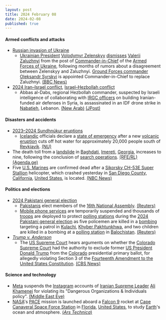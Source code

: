 ```yaml
---
layout: post
title: 2024 February 08
date: 2024-02-08
published: true
---
```



#### Armed conflicts and attacks

* [Russian invasion of Ukraine](https://en.wikipedia.org/wiki/Russian_invasion_of_Ukraine "Russian invasion of Ukraine")
  * [Ukrainian President](https://en.wikipedia.org/wiki/President_of_Ukraine "President of Ukraine") [Volodymyr Zelenskyy](https://en.wikipedia.org/wiki/Volodymyr_Zelenskyy "Volodymyr Zelenskyy") [dismisses](https://en.wikipedia.org/wiki/Dismissal_%28employment%29 "Dismissal (employment)") [Valerii Zaluzhnyi](https://en.wikipedia.org/wiki/Valerii_Zaluzhnyi "Valerii Zaluzhnyi") from the post of [Commander-in-Chief](https://en.wikipedia.org/wiki/Commander-in-Chief_of_the_Armed_Forces_of_Ukraine "Commander-in-Chief of the Armed Forces of Ukraine") of the [Armed Forces of Ukraine](https://en.wikipedia.org/wiki/Armed_Forces_of_Ukraine "Armed Forces of Ukraine"), following months of rumors about a disagreement between Zelenskyy and Zaluzhnyi. [Ground Forces commander](https://en.wikipedia.org/wiki/Commander_of_the_Ukrainian_Ground_Forces "Commander of the Ukrainian Ground Forces") [Oleksandr Syrskyi](https://en.wikipedia.org/wiki/Oleksandr_Syrskyi "Oleksandr Syrskyi") is appointed Commander-in-Chief to replace Zaluzhnyi. [(BBC News)](https://www.bbc.com/news/world-europe-68244813)
* [2024 Iran–Israel conflict](https://en.wikipedia.org/wiki/2024_Iran%E2%80%93Israel_conflict "2024 Iran–Israel conflict"), [Israel–Hezbollah conflict](https://en.wikipedia.org/wiki/Israel%E2%80%93Hezbollah_conflict_%282023%E2%80%93present%29 "Israel–Hezbollah conflict (2023–present)")
  * Abbas al-Dabs, regional Hezbollah commander, suspected by Israeli intelligence of collaborating with [IRGC officers](https://en.wikipedia.org/wiki/Islamic_Revolutionary_Guard_Corps "Islamic Revolutionary Guard Corps") on building Iranian-funded air defenses in Syria, is assassinated in an IDF drone strike in [Nabatieh](https://en.wikipedia.org/wiki/Nabatieh "Nabatieh"), Lebanon. [(New Arab)](https://www.newarab.com/news/israeli-drone-strikes-car-south-lebanons-nabatieh) [(JPost)](https://web.archive.org/web/20240208175602/https%3A//www.jpost.com//middle-east/article-716583)

#### Disasters and accidents

* [2023–2024 Sundhnúkur eruptions](https://en.wikipedia.org/wiki/2023%E2%80%932024_Sundhn%C3%BAkur_eruptions "2023–2024 Sundhnúkur eruptions")
  * [Icelandic](https://en.wikipedia.org/wiki/Iceland "Iceland") officials declare a [state of emergency](https://en.wikipedia.org/wiki/State_of_emergency "State of emergency") after a new [volcanic eruption](https://en.wikipedia.org/wiki/Volcanic_eruption "Volcanic eruption") cuts off hot water for approximately 20,000 people south of [Reykjavík](https://en.wikipedia.org/wiki/Reykjav%C3%ADk "Reykjavík"). [(NU)](https://www.nu.nl/buitenland/6300800/ijslandse-waterleiding-beschadigd-na-vulkaanuitbarsting.html)
* The death toll from a [landslide](https://en.wikipedia.org/wiki/Landslide "Landslide") in [Baghdati](https://en.wikipedia.org/wiki/Baghdati "Baghdati"), [Imereti](https://en.wikipedia.org/wiki/Imereti "Imereti"), [Georgia](https://en.wikipedia.org/wiki/Georgia_%28country%29 "Georgia (country)"), increases to nine, following the conclusion of [search operations](https://en.wikipedia.org/wiki/Search_and_rescue "Search and rescue"). [(RFE/RL)](https://www.rferl.org/a/georgia-landslide-death-toll-9-negreti/32810801.html) [(Agenda.ge)](https://agenda.ge/en/news/2024/424)
* Five [U.S. Marines](https://en.wikipedia.org/wiki/United_States_Marines_Corps "United States Marines Corps") are confirmed dead after a [Sikorsky CH-53E Super Stallion](https://en.wikipedia.org/wiki/Sikorsky_CH-53E_Super_Stallion "Sikorsky CH-53E Super Stallion") helicopter, which crashed yesterday in [San Diego County](https://en.wikipedia.org/wiki/San_Diego_County "San Diego County"), [California](https://en.wikipedia.org/wiki/California "California"), [United States](https://en.wikipedia.org/wiki/United_States "United States"), is located. [(NBC News)](https://www.nbcnews.com/news/us-news/5-marines-confirmed-dead-helicopter-goes-missing-rcna137874)

#### Politics and elections

* [2024 Pakistani general election](https://en.wikipedia.org/wiki/2024_Pakistani_general_election "2024 Pakistani general election")
  * [Pakistanis](https://en.wikipedia.org/wiki/Pakistanis "Pakistanis") elect members of the [16th National Assembly](https://en.wikipedia.org/wiki/National_Assembly_of_Pakistan "National Assembly of Pakistan"). [(Reuters)](https://www.reuters.com/world/asia-pacific/multiple-challenges-face-winner-pakistans-upcoming-general-election-2024-02-06/)
  * [Mobile phone services](https://en.wikipedia.org/wiki/Cellular_network "Cellular network") are temporarily suspended and thousands of [troops](https://en.wikipedia.org/wiki/Pakistan_Army "Pakistan Army") are deployed to protect [polling stations](https://en.wikipedia.org/wiki/Polling_station "Polling station") during the [2024 Pakistani general election](https://en.wikipedia.org/wiki/2024_Pakistani_general_election "2024 Pakistani general election") as five policemen are killed in a [bombing](https://en.wikipedia.org/wiki/Bomb "Bomb") targeting a patrol in [Kulachi](https://en.wikipedia.org/wiki/Kulachi "Kulachi"), [Khyber Pakhtunkhwa](https://en.wikipedia.org/wiki/Khyber_Pakhtunkhwa "Khyber Pakhtunkhwa"), and two children are killed in a bombing at a [polling station](https://en.wikipedia.org/wiki/Polling_station "Polling station") in [Balochistan](https://en.wikipedia.org/wiki/Balochistan%2C_Pakistan "Balochistan, Pakistan"). [(Reuters)](https://www.reuters.com/world/asia-pacific/pakistan-votes-amid-polarisation-militant-attacks-economic-crisis-2024-02-07/)
* *[Trump v. Anderson](https://en.wikipedia.org/wiki/Trump_v._Anderson "Trump v. Anderson")*
  * The [US Supreme Court](https://en.wikipedia.org/wiki/Supreme_Court_of_the_United_States "Supreme Court of the United States") hears arguments on whether the [Colorado Supreme Court](https://en.wikipedia.org/wiki/Colorado_Supreme_Court "Colorado Supreme Court") had the authority to exclude former [US President](https://en.wikipedia.org/wiki/President_of_the_United_States "President of the United States") [Donald Trump](https://en.wikipedia.org/wiki/Donald_Trump "Donald Trump") from the [Colorado](https://en.wikipedia.org/wiki/Colorado "Colorado") presidential primary ballot, for allegedly violating Section 3 of the [Fourteenth Amendment to the United States Constitution](https://en.wikipedia.org/wiki/Fourteenth_Amendment_to_the_United_States_Constitution "Fourteenth Amendment to the United States Constitution"). [(CBS News)](https://www.cbsnews.com/news/section-3-14th-amendment-us-constitution-trump-2024-ballot/)

#### Science and technology

* [Meta](https://en.wikipedia.org/wiki/Meta_Platforms "Meta Platforms") suspends the [Instagram](https://en.wikipedia.org/wiki/Instagram "Instagram") accounts of [Iranian Supreme Leader](https://en.wikipedia.org/wiki/Supreme_Leader_of_Iran "Supreme Leader of Iran") [Ali Khamenei](https://en.wikipedia.org/wiki/Ali_Khamenei "Ali Khamenei") for violating its "Dangerous Organizations & Individuals policy". [(Middle East Eye)](https://www.middleeasteye.net/news/meta-suspends-khameneis-instagram-accounts)
* [NASA](https://en.wikipedia.org/wiki/NASA "NASA")'s [PACE](https://en.wikipedia.org/wiki/Plankton%2C_Aerosol%2C_Cloud%2C_ocean_Ecosystem "Plankton, Aerosol, Cloud, ocean Ecosystem") mission is launched aboard a [Falcon 9](https://en.wikipedia.org/wiki/Falcon_9 "Falcon 9") rocket at [Cape Canaveral Space Force Station](https://en.wikipedia.org/wiki/Cape_Canaveral_Space_Force_Station "Cape Canaveral Space Force Station") in [Florida](https://en.wikipedia.org/wiki/Florida "Florida"), [United States](https://en.wikipedia.org/wiki/United_States "United States"), to study [Earth](https://en.wikipedia.org/wiki/Earth "Earth")'s ocean and atmosphere. [(*Ars Technica*)](https://arstechnica.com/space/2024/02/trump-tried-to-kill-it-but-nasas-new-climate-satellite-is-finally-in-orbit/)
